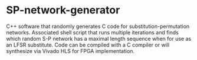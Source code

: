 # SP-network-generator
C++ software that randomly generates C code for substitution-permutation networks.  Associated shell script that runs multiple iterations and finds which random S-P network has a maximal length sequence when for use as an LFSR substitute.  Code can be compiled with a C compiler or will synthesize via Vivado HLS for FPGA implementation.
